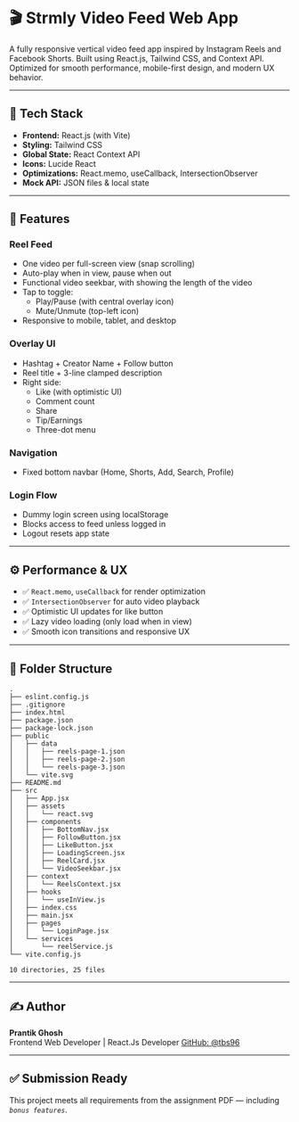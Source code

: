 # 🎬 Strmly Video Feed Web App

A fully responsive vertical video feed app inspired by Instagram Reels and Facebook Shorts. Built using React.js, Tailwind CSS, and Context API. Optimized for smooth performance, mobile-first design, and modern UX behavior.
<!-- 
---

## 📸 Demo

> 📱 Mobile-first | 🖥 Fully responsive | 🎥 Tap to play/pause | 🔇 Tap to mute  
*(Add deployment link or screenshots if needed)* -->

---

## 🧰 Tech Stack

- **Frontend:** React.js (with Vite)
- **Styling:** Tailwind CSS
- **Global State:** React Context API
- **Icons:** Lucide React
- **Optimizations:** React.memo, useCallback, IntersectionObserver
- **Mock API:** JSON files & local state

---

## 🚀 Features

### Reel Feed
- One video per full-screen view (snap scrolling)
- Auto-play when in view, pause when out
- Functional video seekbar, with showing the length of the video
- Tap to toggle:
  - Play/Pause (with central overlay icon)
  - Mute/Unmute (top-left icon)
- Responsive to mobile, tablet, and desktop

### Overlay UI
- Hashtag + Creator Name + Follow button
- Reel title + 3-line clamped description
- Right side:
  - Like (with optimistic UI)
  - Comment count
  - Share
  - Tip/Earnings
  - Three-dot menu

### Navigation
- Fixed bottom navbar (Home, Shorts, Add, Search, Profile)

### Login Flow
- Dummy login screen using localStorage
- Blocks access to feed unless logged in
- Logout resets app state

---

## ⚙️ Performance & UX

- ✅ `React.memo`, `useCallback` for render optimization
- ✅ `IntersectionObserver` for auto video playback
- ✅ Optimistic UI updates for like button
- ✅ Lazy video loading (only load when in view)
- ✅ Smooth icon transitions and responsive UX

---

## 📁 Folder Structure

```
.
├── eslint.config.js
├── .gitignore
├── index.html
├── package.json
├── package-lock.json
├── public
│   ├── data
│   │   ├── reels-page-1.json
│   │   ├── reels-page-2.json
│   │   └── reels-page-3.json
│   └── vite.svg
├── README.md
├── src
│   ├── App.jsx
│   ├── assets
│   │   └── react.svg
│   ├── components
│   │   ├── BottomNav.jsx
│   │   ├── FollowButton.jsx
│   │   ├── LikeButton.jsx
│   │   ├── LoadingScreen.jsx
│   │   ├── ReelCard.jsx
│   │   └── VideoSeekbar.jsx
│   ├── context
│   │   └── ReelsContext.jsx
│   ├── hooks
│   │   └── useInView.js
│   ├── index.css
│   ├── main.jsx
│   ├── pages
│   │   └── LoginPage.jsx
│   └── services
│       └── reelService.js
└── vite.config.js

10 directories, 25 files
```

<!-- ---

## 🧪 Sample Reel JSON Format

```json
{
  "id": 1,
  "videoUrl": "https://samplelib.com/lib/preview/mp4/sample-5s.mp4",
  "title": "Startup India",
  "description": "How founders are disrupting legacy industries...",
  "userName": "Gabar Singh",
  "userImage": "https://randomuser.me/api/portraits/men/12.jpg",
  "likes": 200000,
  "comments": 1300,
  "shares": 456,
  "earnings": 2100
}
``` -->

---

<!-- ## 📦 Getting Started

```bash
git clone https://github.com/your-username/reel-feed.git
cd reel-feed

npm install
npm run dev
```

---

## 📌 Notes

- You can expand with real APIs or DB later
- Easy to turn into a PWA using Vite PWA plugin
- Works offline with JSON files for demo

--- -->

## ✍️ Author

**Prantik Ghosh**  
Frontend Web Developer | React.Js Developer
[GitHub: @tbs96](https://github.com/tbs96)

---

## ✅ Submission Ready

This project meets all requirements from the assignment PDF — including *`bonus features`*.